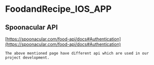 # FoodandRecipe_IOS_APP

## Spoonacular API
[https://spoonacular.com/food-api/docs#Authentication](https://spoonacular.com/food-api/docs#Authentication)

``
The above mentioned page have different api which are used in our project development.
``
